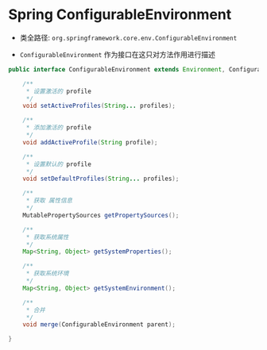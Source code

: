 # Spring ConfigurableEnvironment
- 类全路径: `org.springframework.core.env.ConfigurableEnvironment`

- `ConfigurableEnvironment` 作为接口在这只对方法作用进行描述


```java
public interface ConfigurableEnvironment extends Environment, ConfigurablePropertyResolver {

	/**
	 * 设置激活的 profile
	 */
	void setActiveProfiles(String... profiles);

	/**
	 * 添加激活的 profile
	 */
	void addActiveProfile(String profile);

	/**
	 * 设置默认的 profile
	 */
	void setDefaultProfiles(String... profiles);

	/**
	 * 获取 属性信息
	 */
	MutablePropertySources getPropertySources();

	/**
	 * 获取系统属性
	 */
	Map<String, Object> getSystemProperties();

	/**
	 * 获取系统环境
	 */
	Map<String, Object> getSystemEnvironment();

	/**
	 * 合并
	 */
	void merge(ConfigurableEnvironment parent);

}
```